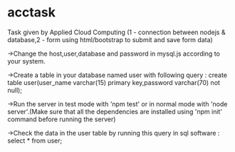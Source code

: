 # acctask
Task given by Applied Cloud Computing (1 - connection between nodejs &amp; database,2 - form using html/bootstrap to submit and save form data)

->Change the host,user,database and password in mysql.js according to your system.

->Create a table in your database named user with following query :
  create table user(user_name varchar(15) primary key,password varchar(70) not null);

->Run the server in test mode with 'npm test' or in normal mode with 'node server'.(Make sure that all the dependencies are installed using 'npm init' command before running the server)

->Check the data in the user table by running this query in sql software :
  select * from user;

